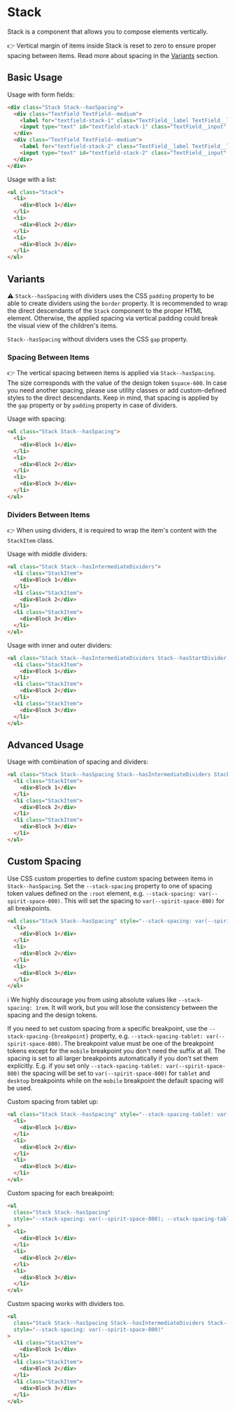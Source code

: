 # Stack

Stack is a component that allows you to compose elements vertically.

👉 Vertical margin of items inside Stack is reset to zero to ensure proper spacing between items. Read more about spacing in the [Variants](#variants) section.

## Basic Usage

Usage with form fields:

```html
<div class="Stack Stack--hasSpacing">
  <div class="TextField TextField--medium">
    <label for="textfield-stack-1" class="TextField__label TextField__label--required">Label</label>
    <input type="text" id="textfield-stack-1" class="TextField__input" placeholder="Placeholder" />
  </div>
  <div class="TextField TextField--medium">
    <label for="textfield-stack-2" class="TextField__label TextField__label--required">Label</label>
    <input type="text" id="textfield-stack-2" class="TextField__input" placeholder="Placeholder" />
  </div>
</div>
```

Usage with a list:

```html
<ul class="Stack">
  <li>
    <div>Block 1</div>
  </li>
  <li>
    <div>Block 2</div>
  </li>
  <li>
    <div>Block 3</div>
  </li>
</ul>
```

## Variants

⚠ `Stack--hasSpacing` with dividers uses the CSS `padding` property to be able to create dividers using the `border` property.
It is recommended to wrap the direct descendants of the `Stack` component to the proper HTML element.
Otherwise, the applied spacing via vertical padding could break the visual view of the children's items.

`Stack--hasSpacing` without dividers uses the CSS `gap` property.

### Spacing Between Items

👉 The vertical spacing between items is applied via `Stack--hasSpacing`. The size corresponds with the value of the design token `$space-600`.
In case you need another spacing, please use utility classes or add custom-defined styles to the direct descendants.
Keep in mind, that spacing is applied by the `gap` property or by `padding` property in case of dividers.

Usage with spacing:

```html
<ul class="Stack Stack--hasSpacing">
  <li>
    <div>Block 1</div>
  </li>
  <li>
    <div>Block 2</div>
  </li>
  <li>
    <div>Block 3</div>
  </li>
</ul>
```

### Dividers Between Items

👉 When using dividers, it is required to wrap the item's content with the `StackItem` class.

Usage with middle dividers:

```html
<ul class="Stack Stack--hasIntermediateDividers">
  <li class="StackItem">
    <div>Block 1</div>
  </li>
  <li class="StackItem">
    <div>Block 2</div>
  </li>
  <li class="StackItem">
    <div>Block 3</div>
  </li>
</ul>
```

Usage with inner and outer dividers:

```html
<ul class="Stack Stack--hasIntermediateDividers Stack--hasStartDivider Stack--hasEndDivider">
  <li class="StackItem">
    <div>Block 1</div>
  </li>
  <li class="StackItem">
    <div>Block 2</div>
  </li>
  <li class="StackItem">
    <div>Block 3</div>
  </li>
</ul>
```

## Advanced Usage

Usage with combination of spacing and dividers:

```html
<ul class="Stack Stack--hasSpacing Stack--hasIntermediateDividers Stack--hasStartDivider Stack--hasEndDivider">
  <li class="StackItem">
    <div>Block 1</div>
  </li>
  <li class="StackItem">
    <div>Block 2</div>
  </li>
  <li class="StackItem">
    <div>Block 3</div>
  </li>
</ul>
```

## Custom Spacing

Use CSS custom properties to define custom spacing between items in `Stack--hasSpacing`. Set the `--stack-spacing`
property to one of spacing token values defined on the `:root` element, e.g. `--stack-spacing: var(--spirit-space-800)`.
This will set the spacing to `var(--spirit-space-800)` for all breakpoints.

```html
<ul class="Stack Stack--hasSpacing" style="--stack-spacing: var(--spirit-space-1200)">
  <li>
    <div>Block 1</div>
  </li>
  <li>
    <div>Block 2</div>
  </li>
  <li>
    <div>Block 3</div>
  </li>
</ul>
```

ℹ️ We highly discourage you from using absolute values like `--stack-spacing: 1rem`. It will work, but you will lose
the consistency between the spacing and the design tokens.

If you need to set custom spacing from a specific breakpoint, use the `--stack-spacing-{breakpoint}` property,
e.g. `--stack-spacing-tablet: var(--spirit-space-800)`. The breakpoint value must be one of the breakpoint tokens
except for the `mobile` breakpoint you don't need the suffix at all. The spacing is set to all larger breakpoints
automatically if you don't set them explicitly. E.g. if you set only `--stack-spacing-tablet: var(--spirit-space-800)`
the spacing will be set to `var(--spirit-space-800)` for `tablet` and `desktop` breakpoints while on the `mobile`
breakpoint the default spacing will be used.

Custom spacing from tablet up:

```html
<ul class="Stack Stack--hasSpacing" style="--stack-spacing-tablet: var(--spirit-space-1200)">
  <li>
    <div>Block 1</div>
  </li>
  <li>
    <div>Block 2</div>
  </li>
  <li>
    <div>Block 3</div>
  </li>
</ul>
```

Custom spacing for each breakpoint:

```html
<ul
  class="Stack Stack--hasSpacing"
  style="--stack-spacing: var(--spirit-space-800); --stack-spacing-tablet: var(--spirit-space-1000); --stack-spacing-desktop: var(--spirit-space-1200)"
>
  <li>
    <div>Block 1</div>
  </li>
  <li>
    <div>Block 2</div>
  </li>
  <li>
    <div>Block 3</div>
  </li>
</ul>
```

Custom spacing works with dividers too.

```html
<ul
  class="Stack Stack--hasSpacing Stack--hasIntermediateDividers Stack--hasStartDivider Stack--hasEndDivider"
  style="--stack-spacing: var(--spirit-space-800)"
>
  <li class="StackItem">
    <div>Block 1</div>
  </li>
  <li class="StackItem">
    <div>Block 2</div>
  </li>
  <li class="StackItem">
    <div>Block 3</div>
  </li>
</ul>
```
